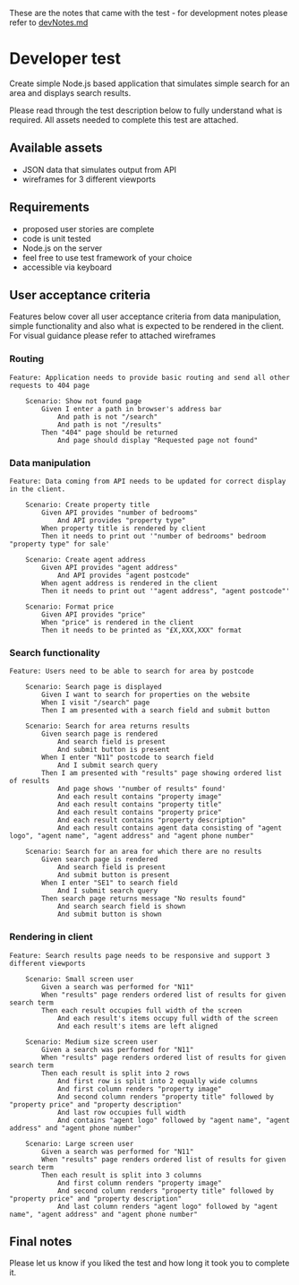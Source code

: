 These are the notes that came with the test - for development notes please refer to [devNotes.md](https://github.com/DisasterMan78/zoopla_test/blob/master/devNotes.md)

# Developer test
Create simple Node.js based application that simulates simple search for an area and displays search results.
&nbsp;

Please read through the test description below to fully understand what is required. All assets needed to complete this test are attached.

## Available assets
- JSON data that simulates output from API
- wireframes for 3 different viewports

## Requirements
- proposed user stories are complete
- code is unit tested
- Node.js on the server
- feel free to use test framework of your choice
- accessible via keyboard

## User acceptance criteria
Features below cover all user acceptance criteria from data manipulation, simple functionality and also what is expected to be rendered in the client. For visual guidance please refer to attached wireframes
### Routing
```gherkin
Feature: Application needs to provide basic routing and send all other requests to 404 page

    Scenario: Show not found page
        Given I enter a path in browser's address bar
            And path is not "/search"
            And path is not "/results"
        Then "404" page should be returned
            And page should display "Requested page not found"
```
### Data manipulation
```gherkin
Feature: Data coming from API needs to be updated for correct display in the client.

    Scenario: Create property title
        Given API provides "number of bedrooms"
            And API provides "property type"
        When property title is rendered by client
        Then it needs to print out '"number of bedrooms" bedroom "property type" for sale'

    Scenario: Create agent address
        Given API provides "agent address"
            And API provides "agent postcode"
        When agent address is rendered in the client
        Then it needs to print out '"agent address", "agent postcode"'

    Scenario: Format price
        Given API provides "price"
        When "price" is rendered in the client
        Then it needs to be printed as "£X,XXX,XXX" format
```
### Search functionality
```gherkin
Feature: Users need to be able to search for area by postcode

    Scenario: Search page is displayed
        Given I want to search for properties on the website
        When I visit "/search" page
        Then I am presented with a search field and submit button

    Scenario: Search for area returns results
        Given search page is rendered
            And search field is present
            And submit button is present
        When I enter "N11" postcode to search field
            And I submit search query
        Then I am presented with "results" page showing ordered list of results
            And page shows '"number of results" found'
            And each result contains "property image"
            And each result contains "property title"
            And each result contains "property price"
            And each result contains "property description"
            And each result contains agent data consisting of "agent logo", "agent name", "agent address" and "agent phone number"

    Scenario: Search for an area for which there are no results
        Given search page is rendered
            And search field is present
            And submit button is present
        When I enter "SE1" to search field
            And I submit search query
        Then search page returns message "No results found"
            And search search field is shown
            And submit button is shown
```
### Rendering in client
```gherkin
Feature: Search results page needs to be responsive and support 3 different viewports

    Scenario: Small screen user
        Given a search was performed for "N11"
        When "results" page renders ordered list of results for given search term
        Then each result occupies full width of the screen
            And each result's items occupy full width of the screen
            And each result's items are left aligned

    Scenario: Medium size screen user
        Given a search was performed for "N11"
        When "results" page renders ordered list of results for given search term
        Then each result is split into 2 rows
            And first row is split into 2 equally wide columns
            And first column renders "property image"
            And second column renders "property title" followed by "property price" and "property description"
            And last row occupies full width
            And contains "agent logo" followed by "agent name", "agent address" and "agent phone number"

    Scenario: Large screen user
        Given a search was performed for "N11"
        When "results" page renders ordered list of results for given search term
        Then each result is split into 3 columns
            And first column renders "property image"
            And second column renders "property title" followed by "property price" and "property description"
            And last column renders "agent logo" followed by "agent name", "agent address" and "agent phone number"
```

## Final notes
Please let us know if you liked the test and how long it took you to complete it.
